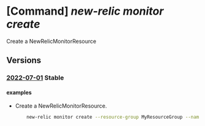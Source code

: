 # [Command] _new-relic monitor create_

Create a NewRelicMonitorResource

## Versions

### [2022-07-01](/Resources/mgmt-plane/L3N1YnNjcmlwdGlvbnMve30vcmVzb3VyY2Vncm91cHMve30vcHJvdmlkZXJzL25ld3JlbGljLm9ic2VydmFiaWxpdHkvbW9uaXRvcnMve30=/2022-07-01.xml) **Stable**

<!-- mgmt-plane /subscriptions/{}/resourcegroups/{}/providers/newrelic.observability/monitors/{} 2022-07-01 -->

#### examples

- Create a NewRelicMonitorResource.
    ```bash
        new-relic monitor create --resource-group MyResourceGroup --name MyNewRelicMonitor --location eastus2euap --user-info first-name="vdftzcggiref" last-name="bcsztgqovdlmzf" email-address="UserEmail@123.com" phone-number="123456" --plan-data billing-cycle="MONTHLY" effective-date='2022-10-25T15:14:33+02:00' plan-details="newrelic-pay-as-you-go-free-live@TIDgmz7xq9ge3py@PUBIDnewrelicinc1635200720692.newrelic_liftr_payg" usage-type="PAYG" --account-creation-source "LIFTR" --org-creation-source "LIFTR" --tags key6976=oaxfhf
    ```
